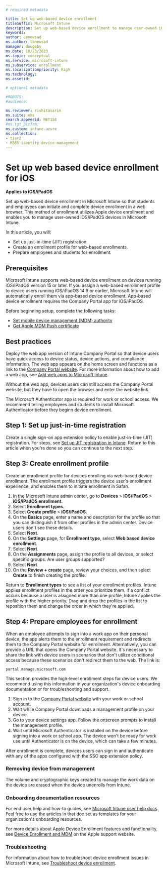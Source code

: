 ```yaml
---
# required metadata

title: Set up web-based device enrollment  
titleSuffix: Microsoft Intune
description: Set up web-based device enrollment to manage user-owned iOS/iPadOS devices in Microsoft Intune.
keywords:
author: Lenewsad
ms.author: lanewsad
manager: dougeby
ms.date: 10/23/2023
ms.topic: conceptual
ms.service: microsoft-intune
ms.subservice: enrollment
ms.localizationpriority: high
ms.technology:
ms.assetid: 

# optional metadata

#ROBOTS:
#audience:

ms.reviewer: rishitasarin
ms.suite: ems
search.appverid: MET150
#ms.tgt_pltfrm:
ms.custom: intune-azure 
ms.collection:
- tier2
- M365-identity-device-management
---
```


# Set up web based device enrollment for iOS  
**Applies to iOS/iPadOS**  

Set up web-based device enrollment in Microsoft Intune so that students and employees can initiate and complete device enrollment in a web browser. This method of enrollment utilizes Apple device enrollment and enables you to manage user-owned iOS/iPadOS devices in Microsoft Intune. 

In this article, you will:   

* Set up just-in-time (JIT) registration.  
* Create an enrollment profile for web-based enrollments.  
* Prepare employees and students for enrollment.  

## Prerequisites  
Microsoft Intune supports web-based device enrollment on devices running iOS/iPadOS version 15 or later. If you assign a web-based enrollment profile to device users running iOS/iPadOS 14.9 or earlier, Microsoft Intune will automatically enroll them via app-based device enrollment. App-based device enrollment requires the Company Portal app for iOS/iPadOS.     

Before beginning setup, complete the following tasks:    

- [Set mobile device management (MDM) authority](../fundamentals/mdm-authority-set.md)  
- [Get Apple MDM Push certificate](apple-mdm-push-certificate-get.md)  

## Best practices   
Deploy the web app version of Intune Company Portal so that device users have quick access to device status, device actions, and compliance information. The web app appears on the home screen and functions as a link to the [Company Portal website](https://portal.manage.microsoft.com/). For more information about how to add a web app, see [Add web apps to Microsoft Intune](../apps/web-app.md).  

Without the web app, devices users can still access the Company Portal website, but they have to open the browser and enter the website link.  

The Microsoft Authenticator app is required for work or school access. We recommend telling employees and students to install Microsoft Authenticator before they beginn device enrollment.  

## Step 1: Set up just-in-time registration 
Create a single sign-on app extension policy to enable just-in-time (JIT) registration. For steps, see [Set up JIT registration in Intune](set-up-just-in-time-registration.md). Return to this article when you're done so you can continue to the next step.    

## Step 3: Create enrollment profile  
Create an enrollment profile for devices enrolling via web-based device enrollment. The enrollment profile triggers the device user's enrollment experience, and enables them to initiate enrollment in Safari. 

1. In the Microsoft Intune admin center, go to **Devices** > **iOS/iPadOS** > **iOS/iPadOS enrollment**. 
2. Select **Enrollment types**.  
3. Select **Create profile** > **iOS/iPadOS**.  
4. On the **Basics** page, enter a name and description for the profile so that you can distinguish it from other profiles in the admin center. Device users don't see these details.  
5. Select **Next**.  
6. On the **Settings** page, for **Enrollment type**, select **Web based device enrollment**.  
7. Select **Next**.  
8. On the **Assignments** page, assign the profile to all devices, or select specific groups. Are user groups supported?  
9. Select **Next**.  
10. On the **Review + create** page, review your choices, and then select **Create** to finish creating the profile. 

Return to **Enrollment types** to see a list of your enrollment profiles. Intune applies enrollment profiles in the order you prioritize them. If a conflict occurs because a user is assigned more than one profile, Intune applies the profile with the higher priority. Drag and drop the profiles in the list to reposition them and change the order in which they're applied.   

## Step 4: Prepare employees for enrollment  
When an employee attempts to sign into a work app on their personal device, the app alerts them to the enrollment requirement and redirects them to the Company Portal website for enrollment.  Alternatively, you can provide a URL that opens the Company Portal website. It's necessary to share the link with device users in scenarios that don't utilize conditional access because these scenarios don't redirect them to the web. The link is:  

 `portal.manage.microsoft.com`   

This section provides the high-level enrollment steps for device users. We recommend using this information in your organization's device onboarding documentation or for troubleshooting and support. 

1. Sign in to the [Company Portal website](https://portal.manage.microsoft.com) with your work or school account.  
2. Wait while Company Portal downloads a management profile on your device.
3. Go to your device settings app. Follow the onscreen prompts to install the management profile.  
4. Wait until Microsoft Authenticator is installed on the device before signing into a work or school app. The device won't be ready for work use until Authenticator is on the device, which can take a few minutes. 

After enrollment is complete, devices users can sign in and authenticate with any of the apps configured with the SSO app extension policy.   

### Removing device from management  
The volume and cryptographic keys created to manage the work data on the device are erased when the device unenrolls from Intune. 

### Onboarding documentation resources    
For end user help and how-to guides, see [Microsoft Intune user help docs](/mem/intune/user-help/). Feel free to use the articles in that doc set as templates for your organization's onboarding resources.  

For more details about Apple Device Enrollment features and functionality, see [Device Enrollment and MDM]( https://support.apple.com/guide/deployment/device-enrollment-and-mdm-depd1c27dfe6/web) on the Apple support website. 

### Troubleshooting  
For information about how to troubleshoot device enrollment issues in Microsoft Intune, see [Troubleshoot device enrollment](/troubleshoot/mem/intune/troubleshoot-device-enrollment-in-intune#device-cap-reached).  

 





